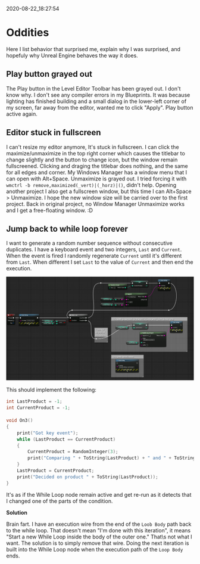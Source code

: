 2020-08-22_18:27:54

# Oddities

Here I list behavior that surprised me, explain why I was surprised, and hopefuly why Unreal Engine behaves the way it does.

## Play button grayed out

The Play button in the Level Editor Toolbar has been grayed out.
I don't know why.
I don't see any compiler errors in my Blueprints.
It was because lighting has finished building and a small dialog in the lower-left corner of my screen, far away from the editor, wanted me to click "Apply".
Play button active again.


## Editor stuck in fullscreen

I can't resize my editor anymore, It's stuck in fullscreen.
I can click the maximize/unmaximize in the top right corner which causes the titlebar to change slightly and the button to change icon, but the window remain fullscreened.
Clicking and draging the titlebar does nothing, and the same for all edges and corner.
My Windows Manager has a window menu that I can open with Alt+Space. Unmaximize is grayed out.
I tried forcing it with `wmctrl -b remove,maximized(_vert)|(_horz)|()`, didn't help.
Opening another project I also get a fullscreen window, but this time I can Alt+Space > Unmaximize.
I hope the new window size will be carried over to the first project.
Back in original project, no Window Manager Unmaximize works and I get a free-floating window. :D


## Jump back to while loop forever

I want to generate a random number sequence without consecutive duplicates.
I have a keyboard event and two integers, `Last` and `Current`.
When the event is fired I randomly regenerate `Current` until it's different from `Last`.
When different I set `Last` to the value of `Current` and then end the execution.

![Why back to loop?](./Images/why_back_to_loop.png)

This should implement the following:
```c++
int LastProduct = -1;
int CurrentProduct = -1;

void On3()
{
	print("Got key event");
	while (LastProduct == CurrentProduct)
	{
		CurrentProduct = RandomInteger(3);
		print("Comparing " + ToString(LastProduct) + " and " + ToString(CurentProduct));
	}
	LastProduct = CurrentProduct;
	print("Decided on product " + ToString(LastProduct));
}

```

It's as if the While Loop node remain active and get re-run as it detects that I changed one of the parts of the condition.

**Solution**

Brain fart. I have an execution wire from the end of the `Loob Body` path back to the while loop. That doesn't mean "I'm done with this iteration", it means "Start a new While Loop inside the body of the outer one." That\s not what I want. The solution is to simply remove that wire. Doing the next iteration is built into the While Loop node when the execution path of the `Loop Body` ends.
